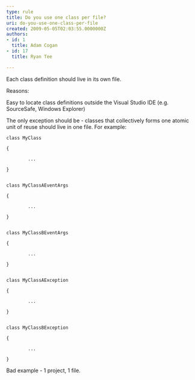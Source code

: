 ```yaml
---
type: rule
title: Do you use one class per file?
uri: do-you-use-one-class-per-file
created: 2009-05-05T02:03:55.0000000Z
authors:
- id: 1
  title: Adam Cogan
- id: 17
  title: Ryan Tee

---
```


Each class definition should live in its own file.

Reasons:

Easy to locate class definitions outside the Visual Studio IDE (e.g. SourceSafe, Windows Explorer)

The only exception should be - classes that collectively forms one atomic unit of reuse should live in one file. For example:


```
class MyClass
 
{

        ...

}


class MyClassAEventArgs

{

        ...

}


class MyClassBEventArgs

{

        ...

}


class MyClassAException

{

        ...

}


class MyClassBException

{

        ...

}
```

Bad example - 1 project, 1 file.
